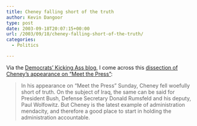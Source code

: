 ```yaml
---
title: Cheney falling short of the truth
author: Kevin Dangoor
type: post
date: 2003-09-18T20:07:15+00:00
url: /2003/09/18/cheney-falling-short-of-the-truth/
categories:
  - Politics

---
```

Via the [Democrats&#8217; Kicking Ass blog][1], I come across this [dissection of Cheney&#8217;s appearance on &#8220;Meet the Press&#8221;][2]:

> In his appearance on &#8220;Meet the Press&#8221; Sunday, Cheney fell woefully short of truth. On the subject of Iraq, the same can be said for President Bush, Defense Secretary Donald Rumsfeld and his deputy, Paul Wolfowitz. But Cheney is the latest example of administration mendacity, and therefore a good place to start in holding the administration accountable.

 [1]: http://www.democrats.org/blog/
 [2]: http://www.startribune.com/stories/561/4101486.html "Editorial: Truth / Too little of it on Iraq"